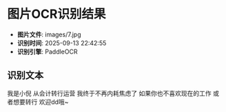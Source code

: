 # 图片OCR识别结果

- **图片文件**: images/7.jpg
- **识别时间**: 2025-09-13 22:42:55
- **识别引擎**: PaddleOCR

## 识别文本

我是小倪
从会计转行运营
我终于不再内耗焦虑了
如果你也不喜欢现在的工作
或者想要转行
欢迎dd哦~
